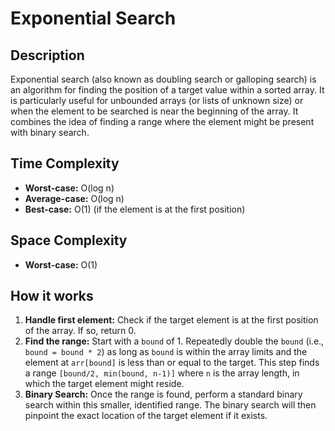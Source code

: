# Exponential Search

## Description
Exponential search (also known as doubling search or galloping search) is an algorithm for finding the position of a target value within a sorted array. It is particularly useful for unbounded arrays (or lists of unknown size) or when the element to be searched is near the beginning of the array. It combines the idea of finding a range where the element might be present with binary search.

## Time Complexity
*   **Worst-case:** O(log n)
*   **Average-case:** O(log n)
*   **Best-case:** O(1) (if the element is at the first position)

## Space Complexity
*   **Worst-case:** O(1)

## How it works
1.  **Handle first element:** Check if the target element is at the first position of the array. If so, return 0.
2.  **Find the range:** Start with a `bound` of 1. Repeatedly double the `bound` (i.e., `bound = bound * 2`) as long as `bound` is within the array limits and the element at `arr[bound]` is less than or equal to the target. This step finds a range `[bound/2, min(bound, n-1)]` where `n` is the array length, in which the target element might reside.
3.  **Binary Search:** Once the range is found, perform a standard binary search within this smaller, identified range. The binary search will then pinpoint the exact location of the target element if it exists.

